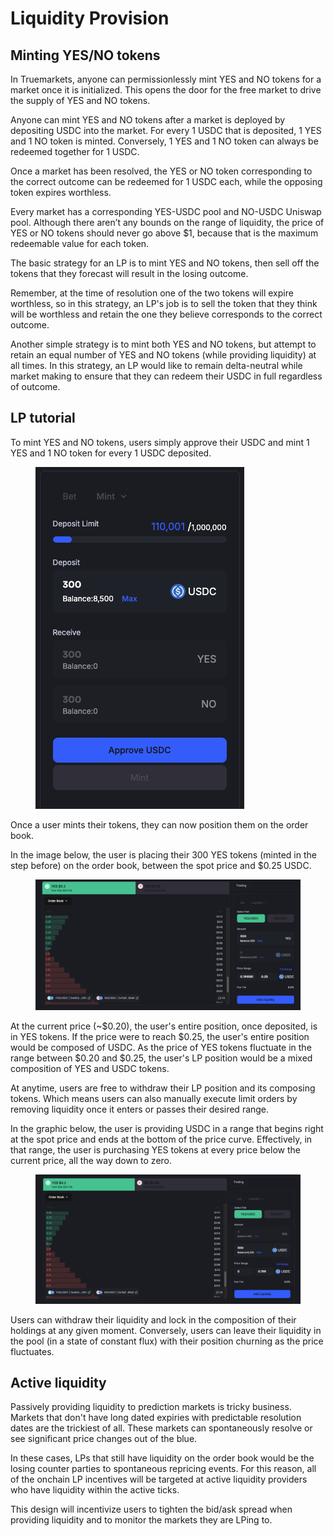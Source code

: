 # Liquidity Provision

## Minting YES/NO tokens <a href="#liquidity-provision" id="liquidity-provision"></a>

In Truemarkets, anyone can permissionlessly mint YES and NO tokens for a market once it is initialized. This opens the door for the free market to drive the supply of YES and NO tokens.

Anyone can mint YES and NO tokens after a market is deployed by depositing USDC into the market. For every 1 USDC that is deposited, 1 YES and 1 NO token is minted. Conversely, 1 YES and 1 NO token can always be redeemed together for 1 USDC.

Once a market has been resolved, the YES or NO token corresponding to the correct outcome can be redeemed for 1 USDC each, while the opposing token expires worthless.

Every market has a corresponding YES-USDC pool and NO-USDC Uniswap pool. Although there aren’t any bounds on the range of liquidity, the price of YES or NO tokens should never go above $1, because that is the maximum redeemable value for each token.

The basic strategy for an LP is to mint YES and NO tokens, then sell off the tokens that they forecast will result in the losing outcome.

Remember, at the time of resolution one of the two tokens will expire worthless, so in this strategy, an LP's job is to sell the token that they think will be worthless and retain the one they believe corresponds to the correct outcome.

Another simple strategy is to mint both YES and NO tokens, but attempt to retain an equal number of YES and NO tokens (while providing liquidity) at all times. In this strategy, an LP would like to remain delta-neutral while market making to ensure that they can redeem their USDC in full regardless of outcome.

## LP tutorial&#x20;

To mint YES and NO tokens, users simply approve their USDC and mint 1 YES and 1 NO token for every 1 USDC deposited.

<figure><img src=".gitbook/assets/Screen Shot 2025-03-08 at 3.18.04 PM.png" alt=""><figcaption></figcaption></figure>

Once a user mints their tokens, they can now position them on the order book.

In the image below, the user is placing their 300 YES tokens (minted in the step before) on the order book, between the spot price and $0.25 USDC.&#x20;

<figure><img src=".gitbook/assets/Screen Shot 2025-03-08 at 3.23.05 PM.png" alt=""><figcaption></figcaption></figure>

At the current price (\~$0.20), the user's entire position, once deposited, is in YES tokens. If the price were to reach $0.25, the user's entire position would be composed of USDC. As the price of YES tokens fluctuate in the range between $0.20 and $0.25, the user's LP position would be a mixed composition of YES and USDC tokens.&#x20;

At anytime, users are free to withdraw their LP position and its composing tokens. Which means users can also manually execute limit orders by removing liquidity once it enters or passes their desired range.

In the graphic below, the user is providing USDC in a range that begins right at the spot price and ends at the bottom of the price curve.  Effectively, in that range, the user is purchasing YES tokens at every price below the current price, all the way down to zero.

<figure><img src=".gitbook/assets/Screen Shot 2025-03-08 at 3.28.29 PM.png" alt=""><figcaption></figcaption></figure>

Users can withdraw their liquidity and lock in the composition of their holdings at any given moment. Conversely, users can leave their liquidity in the pool (in a state of  constant flux) with their position churning as the price fluctuates.

## Active liquidity

Passively providing liquidity to prediction markets is tricky business. Markets that don't have long dated expiries with predictable resolution dates are the trickiest of all. These markets can spontaneously resolve or see significant price changes out of the blue.&#x20;

In these cases, LPs that still have liquidity on the order book would be the losing counter parties to spontaneous repricing events. For this reason, all of the onchain LP incentives will be targeted at active liquidity providers who have liquidity within the active ticks.

This design will incentivize users to tighten the bid/ask spread when providing liquidity and to monitor the markets they are LPing to.

